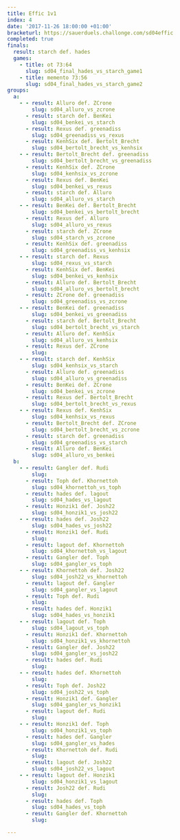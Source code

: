 ```yaml
---
title: Effic 1v1
index: 4
date: '2017-11-26 18:00:00 +01:00'
bracketurl: https://sauerduels.challonge.com/sd04effic
completed: true
finals:
  result: starch def. hades
  games:
    - title: ot 73:64
      slug: sd04_final_hades_vs_starch_game1
    - title: memento 73:56
      slug: sd04_final_hades_vs_starch_game2
groups:
  a:
    - - result: Alluro def. ZCrone
        slug: sd04_alluro_vs_zcrone
      - result: starch def. BenKei
        slug: sd04_benkei_vs_starch
      - result: Rexus def. greenadiss
        slug: sd04_greenadiss_vs_rexus
      - result: KenhSix def. Bertolt_Brecht
        slug: sd04_bertolt_brecht_vs_kenhsix
    - - result: Bertolt_Brecht def. greenadiss
        slug: sd04_bertolt_brecht_vs_greenadiss
      - result: KenhSix def. ZCrone
        slug: sd04_kenhsix_vs_zcrone
      - result: Rexus def. BenKei
        slug: sd04_benkei_vs_rexus
      - result: starch def. Alluro
        slug: sd04_alluro_vs_starch
    - - result: BenKei def. Bertolt_Brecht
        slug: sd04_benkei_vs_bertolt_brecht
      - result: Rexus def. Alluro
        slug: sd04_alluro_vs_rexus
      - result: starch def. ZCrone
        slug: sd04_starch_vs_zcrone
      - result: KenhSix def. greenadiss
        slug: sd04_greenadiss_vs_kenhsix
    - - result: starch def. Rexus
        slug: sd04_rexus_vs_starch
      - result: KenhSix def. BenKei
        slug: sd04_benkei_vs_kenhsix
      - result: Alluro def. Bertolt_Brecht
        slug: sd04_alluro_vs_bertolt_brecht
      - result: ZCrone def. greenadiss
        slug: sd04_greenadiss_vs_zcrone
    - - result: BenKei def. greenadiss
        slug: sd04_benkei_vs_greenadiss
      - result: starch def. Bertolt_Brecht
        slug: sd04_bertolt_brecht_vs_starch
      - result: Alluro def. KenhSix
        slug: sd04_alluro_vs_kenhsix
      - result: Rexus def. ZCrone
        slug: 
    - - result: starch def. KenhSix
        slug: sd04_kenhsix_vs_starch
      - result: Alluro def. greenadiss
        slug: sd04_alluro_vs_greenadiss
      - result: BenKei def. ZCrone
        slug: sd04_benkei_vs_zcrone
      - result: Rexus def. Bertolt_Brecht
        slug: sd04_bertolt_brecht_vs_rexus
    - - result: Rexus def. KenhSix
        slug: sd04_kenhsix_vs_rexus
      - result: Bertolt_Brecht def. ZCrone
        slug: sd04_bertolt_brecht_vs_zcrone
      - result: starch def. greenadiss
        slug: sd04_greenadiss_vs_starch
      - result: Alluro def. BenKei
        slug: sd04_alluro_vs_benkei
  b:
    - - result: Gangler def. Rudi
        slug: 
      - result: Toph def. Khornettoh
        slug: sd04_khornettoh_vs_toph
      - result: hades def. lagout
        slug: sd04_hades_vs_lagout
      - result: Honzik1 def. Josh22
        slug: sd04_honzik1_vs_josh22
    - - result: hades def. Josh22
        slug: sd04_hades_vs_josh22
      - result: Honzik1 def. Rudi
        slug: 
      - result: lagout def. Khornettoh
        slug: sd04_khornettoh_vs_lagout
      - result: Gangler def. Toph
        slug: sd04_gangler_vs_toph
    - - result: Khornettoh def. Josh22
        slug: sd04_josh22_vs_khornettoh
      - result: lagout def. Gangler
        slug: sd04_gangler_vs_lagout
      - result: Toph def. Rudi
        slug: 
      - result: hades def. Honzik1
        slug: sd04_hades_vs_honzik1
    - - result: lagout def. Toph
        slug: sd04_lagout_vs_toph
      - result: Honzik1 def. Khornettoh
        slug: sd04_honzik1_vs_khornettoh
      - result: Gangler def. Josh22
        slug: sd04_gangler_vs_josh22
      - result: hades def. Rudi
        slug: 
    - - result: hades def. Khornettoh
        slug: 
      - result: Toph def. Josh22
        slug: sd04_josh22_vs_toph
      - result: Honzik1 def. Gangler
        slug: sd04_gangler_vs_honzik1
      - result: lagout def. Rudi
        slug: 
    - - result: Honzik1 def. Toph
        slug: sd04_honzik1_vs_toph
      - result: hades def. Gangler
        slug: sd04_gangler_vs_hades
      - result: Khornettoh def. Rudi
        slug: 
      - result: lagout def. Josh22
        slug: sd04_josh22_vs_lagout
    - - result: lagout def. Honzik1
        slug: sd04_honzik1_vs_lagout
      - result: Josh22 def. Rudi
        slug: 
      - result: hades def. Toph
        slug: sd04_hades_vs_toph
      - result: Gangler def. Khornettoh
        slug: 

---
```

